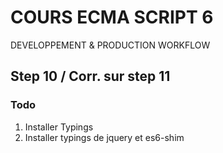 <!--
@Author: Nicolas Fazio <webmaster-fazio>
@Date:   01-09-2016
@Email:  contact@nicolasfazio.ch
@Last modified by:   webmaster-fazio
@Last modified time: 23-09-2016
-->

# COURS ECMA SCRIPT 6
  DEVELOPPEMENT &amp; PRODUCTION WORKFLOW

## Step 10 / Corr. sur step 11

### Todo
 1. Installer Typings
 2. Installer typings de jquery et es6-shim
